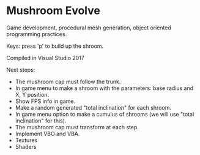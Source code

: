 # Mushroom Evolve
Game development, procedural mesh generation, object oriented programming practices.

Keys: press 'p' to build up the shroom.

Compiled in Visual Studio 2017

Next steps:
  - The mushroom cap must follow the trunk.
  - In game menu to make a shroom with the parameters: base radius and X, Y position.
  - Show FPS info in game.
  - Make a random generated "total inclination" for each shroom.
  - In game menu option to make a cumulus of shrooms (we will use "total inclination" for this).
  - The mushroom cap must transform at each step.
  - Implement VBO and VBA.
  - Textures
  - Shaders
